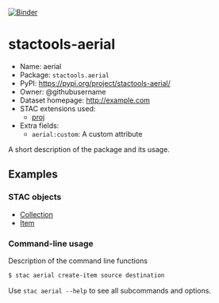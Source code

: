 [![Binder](https://mybinder.org/badge_logo.svg)](https://mybinder.org/v2/gh/stactools-packages/aerial/main?filepath=docs/installation_and_basic_usage.ipynb)

# stactools-aerial

- Name: aerial
- Package: `stactools.aerial`
- PyPI: https://pypi.org/project/stactools-aerial/
- Owner: @githubusername
- Dataset homepage: http://example.com
- STAC extensions used:
  - [proj](https://github.com/stac-extensions/projection/)
- Extra fields:
  - `aerial:custom`: A custom attribute

A short description of the package and its usage.

## Examples

### STAC objects

- [Collection](examples/collection.json)
- [Item](examples/item/item.json)

### Command-line usage

Description of the command line functions

```bash
$ stac aerial create-item source destination
```

Use `stac aerial --help` to see all subcommands and options.
